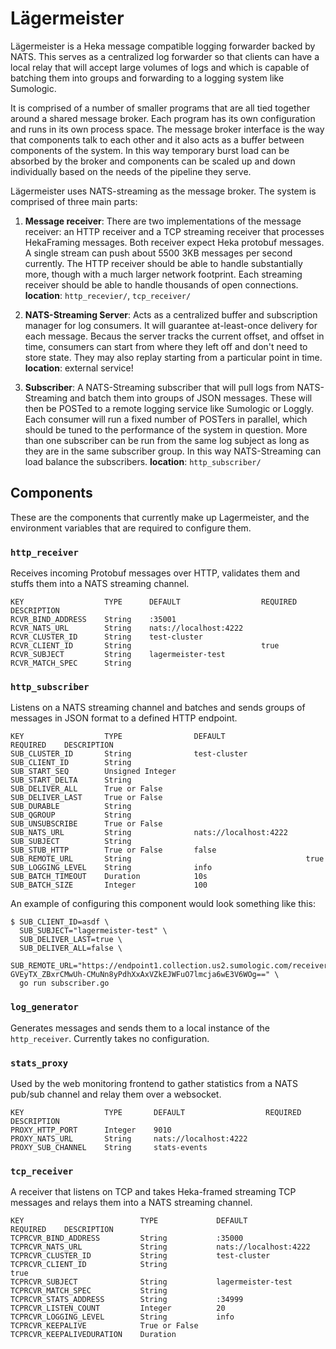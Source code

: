 Lägermeister
============

Lägermeister is a Heka message compatible logging forwarder backed by NATS.
This serves as a centralized log forwarder so that clients can have a local
relay that will accept large volumes of logs and which is capable of batching
them into groups and forwarding to a logging system like Sumologic.

It is comprised of a number of smaller programs that are all tied together
around a shared message broker. Each program has its own configuration and runs
in its own process space. The message broker interface is the way that
components talk to each other and it also acts as a buffer between components
of the system. In this way temporary burst load can be absorbed by the broker
and components can be scaled up and down individually based on the needs of the
pipeline they serve.

Lägermeister uses NATS-streaming as the message broker. The system is comprised
of three main parts:

1. **Message receiver**: There are two implementations of the message receiver:
   an HTTP receiver and a TCP streaming receiver that processes HekaFraming
   messages. Both receiver expect Heka protobuf messages. A single stream can
   push about 5500 3KB messages per second currently. The HTTP receiver should
   be able to handle substantially more, though with a much larger network
   footprint. Each streaming receiver should be able to handle thousands of
   open connections.
   **location**: `http_recevier/`, `tcp_receiver/`

2. **NATS-Streaming Server**: Acts as a centralized buffer and subscription
   manager for log consumers. It will guarantee at-least-once delivery for each
   message. Becaus the server tracks the current offset, and offset in time,
   consumers can start from where they left off and don't need to store state.
   They may also replay starting from a particular point in time.
   **location**: external service!

3. **Subscriber**: A NATS-Streaming subscriber that will pull logs from NATS-
   Streaming and batch them into groups of JSON messages. These will then be
   POSTed to a remote logging service like Sumologic or Loggly. Each consumer
   will run a fixed number of POSTers in parallel, which should be tuned to
   the performance of the system in question. More than one subscriber can be
   run from the same log subject as long as they are in the same subscriber group.
   In this way NATS-Streaming can load balance the subscribers.
   **location**: `http_subscriber/`

Components
----------

These are the components that currently make up Lagermeister, and the
environment variables that are required to configure them.

### `http_receiver`

Receives incoming Protobuf messages over HTTP, validates them and stuffs them
into a NATS streaming channel.

```
KEY                  TYPE      DEFAULT                  REQUIRED    DESCRIPTION
RCVR_BIND_ADDRESS    String    :35001
RCVR_NATS_URL        String    nats://localhost:4222
RCVR_CLUSTER_ID      String    test-cluster
RCVR_CLIENT_ID       String                             true
RCVR_SUBJECT         String    lagermeister-test
RCVR_MATCH_SPEC      String
```

### `http_subscriber`

Listens on a NATS streaming channel and batches and sends groups of messages in
JSON format to a defined HTTP endpoint.

```
KEY                  TYPE                DEFAULT                  REQUIRED    DESCRIPTION
SUB_CLUSTER_ID       String              test-cluster
SUB_CLIENT_ID        String
SUB_START_SEQ        Unsigned Integer
SUB_START_DELTA      String
SUB_DELIVER_ALL      True or False
SUB_DELIVER_LAST     True or False
SUB_DURABLE          String
SUB_QGROUP           String
SUB_UNSUBSCRIBE      True or False
SUB_NATS_URL         String              nats://localhost:4222
SUB_SUBJECT          String
SUB_STUB_HTTP        True or False       false
SUB_REMOTE_URL       String                                       true
SUB_LOGGING_LEVEL    String              info
SUB_BATCH_TIMEOUT    Duration            10s
SUB_BATCH_SIZE       Integer             100
```

An example of configuring this component would look something like this:
```
$ SUB_CLIENT_ID=asdf \
  SUB_SUBJECT="lagermeister-test" \
  SUB_DELIVER_LAST=true \
  SUB_DELIVER_ALL=false \
  SUB_REMOTE_URL="https://endpoint1.collection.us2.sumologic.com/receiver/v1/http/ZaVnC4dhaV2Djfx_aJ93Ht013FC51G9_FuWipqPPW5RSxez24iXceWKhPfxlPh-GVEyTX_ZBxrCMwUh-CMuNn8yPdhXxAxVZkEJWFuO7lmcja6wE3V6WOg==" \
  go run subscriber.go
```


### `log_generator`

Generates messages and sends them to a local instance of the `http_receiver`.
Currently takes no configuration.

### `stats_proxy`

Used by the web monitoring frontend to gather statistics from a NATS pub/sub
channel and relay them over a websocket.

```
KEY                  TYPE       DEFAULT                  REQUIRED    DESCRIPTION
PROXY_HTTP_PORT      Integer    9010
PROXY_NATS_URL       String     nats://localhost:4222
PROXY_SUB_CHANNEL    String     stats-events
```

### `tcp_receiver`

A receiver that listens on TCP and takes Heka-framed streaming TCP messages
and relays them into a NATS streaming channel.

```
KEY                          TYPE             DEFAULT                  REQUIRED    DESCRIPTION
TCPRCVR_BIND_ADDRESS         String           :35000
TCPRCVR_NATS_URL             String           nats://localhost:4222
TCPRCVR_CLUSTER_ID           String           test-cluster
TCPRCVR_CLIENT_ID            String                                    true
TCPRCVR_SUBJECT              String           lagermeister-test
TCPRCVR_MATCH_SPEC           String
TCPRCVR_STATS_ADDRESS        String           :34999
TCPRCVR_LISTEN_COUNT         Integer          20
TCPRCVR_LOGGING_LEVEL        String           info
TCPRCVR_KEEPALIVE            True or False
TCPRCVR_KEEPALIVEDURATION    Duration
```
